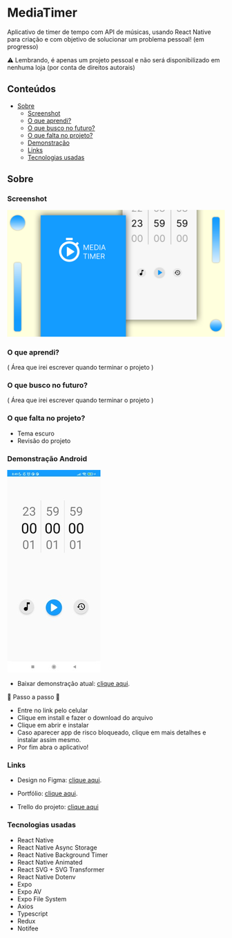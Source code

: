 # MediaTimer

Aplicativo de timer de tempo com API de músicas, usando React Native para criação e com objetivo de solucionar um problema pessoal! (em progresso)

⚠️ Lembrando, é apenas um projeto pessoal e não será disponibilizado em nenhuma loja (por conta de direitos autorais)

## Conteúdos

- [Sobre](#Sobre)
  - [Screenshot](#screenshot)
  - [O que aprendi?](#O-que-aprendi?)
  - [O que busco no futuro?](#O-que-busco-no-futuro?)
  - [O que falta no projeto?](#O-que-falta-no-projeto?)
  - [Demonstração](#demonstração)
  - [Links](#links)
  - [Tecnologias usadas](#Tecnologias-usadas)

## Sobre

### Screenshot

![](./assets/screenshot.jpg)

### O que aprendi?

 ( Área que irei escrever quando terminar o projeto )

### O que busco no futuro?

  ( Área que irei escrever quando terminar o projeto )

### O que falta no projeto?

- Tema escuro
- Revisão do projeto

### Demonstração Android

![](./assets/reviewImage.jpg)

- Baixar demonstração atual: [clique aqui](https://expo.dev/accounts/henriqueam/projects/media-timer/builds/0b869dbe-79cd-4121-935b-3f3f93356e98).

📙 Passo a passo 📙
- Entre no link pelo celular
- Clique em install e fazer o download do arquivo
- Clique em abrir e instalar
- Caso aparecer app de risco bloqueado, clique em mais detalhes e instalar assim mesmo.
- Por fim abra o aplicativo!

### Links

- Design no Figma: [clique aqui](https://www.figma.com/file/XTRDCbSVe8lHtwkXK1Z5T7/Media-Timer?type=design&node-id=0%3A1&t=I2CeKk7yJGLngWCy-1).

- Portfólio: [clique aqui](https://henriqueamascarin.vercel.app).

- Trello do projeto: [clique aqui](https://trello.com/b/qz6KPuiC/mediatimer)

### Tecnologias usadas

- React Native
- React Native Async Storage
- React Native Background Timer
- React Native Animated 
- React SVG + SVG Transformer
- React Native Dotenv
- Expo
- Expo AV
- Expo File System
- Axios
- Typescript
- Redux
- Notifee
